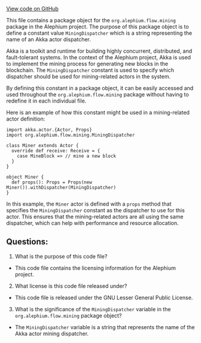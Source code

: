 [View code on GitHub](https://github.com/alephium/alephium/flow/src/main/scala/org/alephium/flow/mining/package.scala)

This file contains a package object for the `org.alephium.flow.mining` package in the Alephium project. The purpose of this package object is to define a constant value `MiningDispatcher` which is a string representing the name of an Akka actor dispatcher. 

Akka is a toolkit and runtime for building highly concurrent, distributed, and fault-tolerant systems. In the context of the Alephium project, Akka is used to implement the mining process for generating new blocks in the blockchain. The `MiningDispatcher` constant is used to specify which dispatcher should be used for mining-related actors in the system. 

By defining this constant in a package object, it can be easily accessed and used throughout the `org.alephium.flow.mining` package without having to redefine it in each individual file. 

Here is an example of how this constant might be used in a mining-related actor definition:

```
import akka.actor.{Actor, Props}
import org.alephium.flow.mining.MiningDispatcher

class Miner extends Actor {
  override def receive: Receive = {
    case MineBlock => // mine a new block
  }
}

object Miner {
  def props(): Props = Props(new Miner()).withDispatcher(MiningDispatcher)
}
```

In this example, the `Miner` actor is defined with a `props` method that specifies the `MiningDispatcher` constant as the dispatcher to use for this actor. This ensures that the mining-related actors are all using the same dispatcher, which can help with performance and resource allocation.
## Questions: 
 1. What is the purpose of this code file?
- This code file contains the licensing information for the Alephium project.

2. What license is this code file released under?
- This code file is released under the GNU Lesser General Public License.

3. What is the significance of the `MiningDispatcher` variable in the `org.alephium.flow.mining` package object?
- The `MiningDispatcher` variable is a string that represents the name of the Akka actor mining dispatcher.
